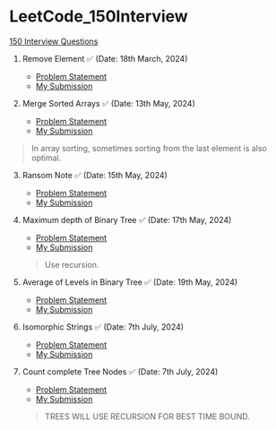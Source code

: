 # LeetCode_150Interview

[150 Interview Questions](https://leetcode.com/studyplan/top-interview-150/)

1. Remove Element ✅ (Date: 18th March, 2024)
   - [Problem Statement](https://leetcode.com/problems/remove-element/description/?envType=study-plan-v2&envId=top-interview-150)
   - [My Submission](https://github.com/shivliagrawal/LeetCode_150Interview/blob/main/removeElement.cpp)
     
2. Merge Sorted Arrays ✅ (Date: 13th May, 2024)
   - [Problem Statement](https://leetcode.com/problems/merge-sorted-array/description/?envType=study-plan-v2&envId=top-interview-150)
   - [My Submission](https://github.com/shivliagrawal/LeetCode_150Interview/blob/main/MergeSortedArray.cpp)
  > In array sorting, sometimes sorting from the last element is also optimal.

3. Ransom Note ✅ (Date: 15th May, 2024)
   - [Problem Statement](https://leetcode.com/problems/ransom-note/description/?envType=study-plan-v2&envId=top-interview-150)
   - [My Submission](https://github.com/shivliagrawal/LeetCode_150Interview/blob/main/RansomNote.cpp)

4. Maximum depth of Binary Tree ✅ (Date: 17th May, 2024)
   - [Problem Statement](https://leetcode.com/problems/maximum-depth-of-binary-tree/description/?envType=study-plan-v2&envId=top-interview-150)
   - [My Submission](https://github.com/shivliagrawal/LeetCode_150Interview/blob/main/MaxDepthBT.cpp)  
   > Use recursion.
     
5. Average of Levels in Binary Tree ✅ (Date: 19th May, 2024)
   - [Problem Statement](https://leetcode.com/problems/average-of-levels-in-binary-tree/?envType=study-plan-v2&envId=top-interview-150)
   - [My Submission]()

6. Isomorphic Strings ✅ (Date: 7th July, 2024)
   - [Problem Statement](https://leetcode.com/problems/isomorphic-strings/description/?envType=study-plan-v2&envId=top-interview-150)
   - [My Submission](https://github.com/shivliagrawal/LeetCode_150Interview/blob/main/isomorphicStrings.cpp)

7. Count complete Tree Nodes ✅ (Date: 7th July, 2024)
   - [Problem Statement](https://leetcode.com/problems/count-complete-tree-nodes/description/?envType=study-plan-v2&envId=top-interview-150)
   - [My Submission](https://github.com/shivliagrawal/LeetCode_150Interview/blob/main/countNodes.cpp)
   > TREES WILL USE RECURSION FOR BEST TIME BOUND.

